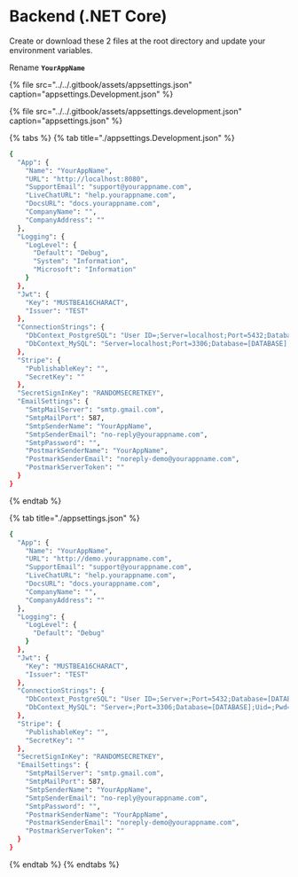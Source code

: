 # Backend \(.NET Core\)

Create or download these 2 files at the root directory and update your environment variables.

Rename **`YourAppName`**

{% file src="../../.gitbook/assets/appsettings.json" caption="appsettings.Development.json" %}

{% file src="../../.gitbook/assets/appsettings.development.json" caption="appsettings.json" %}

{% tabs %}
{% tab title="./appsettings.Development.json" %}
```bash
{
  "App": {
    "Name": "YourAppName",
    "URL": "http://localhost:8080",
    "SupportEmail": "support@yourappname.com",
    "LiveChatURL": "help.yourappname.com",
    "DocsURL": "docs.yourappname.com",
    "CompanyName": "",
    "CompanyAddress": ""
  },
  "Logging": {
    "LogLevel": {
      "Default": "Debug",
      "System": "Information",
      "Microsoft": "Information"
    }
  },
  "Jwt": {
    "Key": "MUSTBEA16CHARACT",
    "Issuer": "TEST"
  },
  "ConnectionStrings": {
    "DbContext_PostgreSQL": "User ID=;Server=localhost;Port=5432;Database=[DATABASE];Pooling=true;Password=;",
    "DbContext_MySQL": "Server=localhost;Port=3306;Database=[DATABASE];Uid=root;Pwd=;"
  },
  "Stripe": {
    "PublishableKey": "",
    "SecretKey": ""
  },
  "SecretSignInKey": "RANDOMSECRETKEY",
  "EmailSettings": {
    "SmtpMailServer": "smtp.gmail.com",
    "SmtpMailPort": 587,
    "SmtpSenderName": "YourAppName",
    "SmtpSenderEmail": "no-reply@yourappname.com",
    "SmtpPassword": "",
    "PostmarkSenderName": "YourAppName",
    "PostmarkSenderEmail": "noreply-demo@yourappname.com",
    "PostmarkServerToken": ""
  }
}
```
{% endtab %}

{% tab title="./appsettings.json" %}
```bash
{
  "App": {
    "Name": "YourAppName",
    "URL": "http://demo.yourappname.com",
    "SupportEmail": "support@yourappname.com",
    "LiveChatURL": "help.yourappname.com",
    "DocsURL": "docs.yourappname.com",
    "CompanyName": "",
    "CompanyAddress": ""
  },
  "Logging": {
    "LogLevel": {
      "Default": "Debug"
    }
  },
  "Jwt": {
    "Key": "MUSTBEA16CHARACT",
    "Issuer": "TEST"
  },
  "ConnectionStrings": {
    "DbContext_PostgreSQL": "User ID=;Server=;Port=5432;Database=[DATABASE];Pooling=true;Password=;",
    "DbContext_MySQL": "Server=;Port=3306;Database=[DATABASE];Uid=;Pwd=;"
  },
  "Stripe": {
    "PublishableKey": "",
    "SecretKey": ""
  },
  "SecretSignInKey": "RANDOMSECRETKEY",
  "EmailSettings": {
    "SmtpMailServer": "smtp.gmail.com",
    "SmtpMailPort": 587,
    "SmtpSenderName": "YourAppName",
    "SmtpSenderEmail": "no-reply@yourappname.com",
    "SmtpPassword": "",
    "PostmarkSenderName": "YourAppName",
    "PostmarkSenderEmail": "noreply-demo@yourappname.com",
    "PostmarkServerToken": ""
  }
}
```
{% endtab %}
{% endtabs %}

